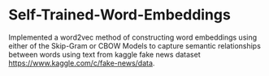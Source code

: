 # Self-Trained-Word-Embeddings

Implemented a word2vec method of constructing word embeddings using
either of the Skip-Gram or CBOW Models to capture semantic relationships
between words using text from kaggle fake news dataset https://www.kaggle.com/c/fake-news/data.
